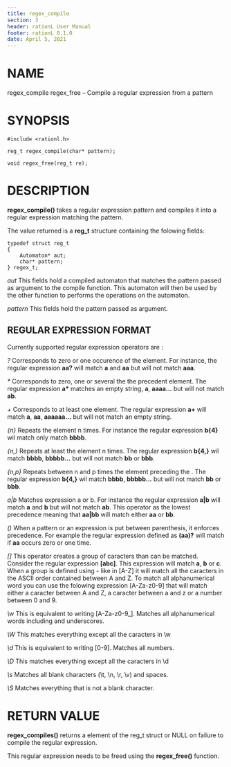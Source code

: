```yaml
---
title: regex_compile 
section: 3 
header: rationL User Manual
footer: rationL 0.1.0
date: April 5, 2021
---
```


# NAME

regex_compile regex_free – Compile a regular expression from a pattern 

# SYNOPSIS
    #include <rationl.h>
    
    reg_t regex_compile(char* pattern);
    
    void regex_free(reg_t re);
    
# DESCRIPTION
    
**regex_compile()** takes a regular expression pattern and compiles it into a regular expression matching the pattern.

The value returned is a **reg_t** structure containing the folowing fields:
    
    typedef struct reg_t
    {
        Automaton* aut;
        char* pattern;
    } regex_t;

*aut* 
    This fields hold a compiled automaton that matches the pattern passed as argument to the compile function.
    This automaton will then be used by the other function to performs the operations on the automaton.

*pattern* 
    This fields hold the pattern passed as argument.

    
## REGULAR EXPRESSION FORMAT
Currently supported regular expression operators are :

*?*
    Corresponds to zero or one occurence of the element. For instance, the regular expression **aa?** will match **a** and **aa** but will not match **aaa**.

*\**
    Corresponds to zero, one or several the the precedent element. The regular expression **a\*** matches an empty string, **a**, **aaaa...** but will not match **ab**.

*+* 
    Corresponds to at least one element. The regular expression **a+** will match **a**, **aa**, **aaaaaa...** but will not match an empty string.

*{n}*
    Repeats the element n times. For instance the regular expression **b{4}** wil match only match **bbbb**.
    
*{n,}*
    Repeats at least the element n times. The regular expression **b{4,}** wil match **bbbb**, **bbbbb...** but will not match **bb** or **bbb**.

*{n,p}*
    Repeats between n and p times the element preceding the . The regular expression **b{4,}** wil match **bbbb**, **bbbbb...** but will not match **bb** or **bbb**.

*a|b*
    Matches expression a or b. For instance the regular expression **a|b** will match **a** and **b** but will not match **ab**. This operator as the lowest precedence meaning that **aa|bb** will match either **aa** or **bb**.

*()*
    When a pattern or an expression is put between parenthesis, it enforces precedence. For example the regular expression defined as **(aa)?** will match if **aa** occurs zero or one time.
    
*[]*
    This operator creates a group of caracters than can be matched. Consider the regular expression **[abc]**. This expression will match **a**, **b** or **c**. When a group is defined using - like in [A-Z] it will match all the caracters in the ASCII order contained between A and Z. To match all alphanumerical word you can use the folowing expression [A-Za-z0-9] that will match either a caracter between A and Z, a caracter between a and z or a number between 0 and 9.

*\\w*
    This is equivalent to writing [A-Za-z0-9_]. Matches all alphanumerical words including and underscores.

*\\W*
    This matches everything except all the caracters in \\w

*\\d*
    This is equivalent to writing [0-9]. Matches all numbers.
    
*\\D*
    This matches everything except all the caracters in \\d

*\\s*
    Matches all blank characters (\\t, \\n, \\r, \\v) and spaces.

*\\S*
    Matches everything that is not a blank character.


# RETURN VALUE
    
**regex_compiles()** returns a element of the reg_t struct or NULL on failure to compile the regular expression.

This regular expression needs to be freed using the **regex_free()** function.
